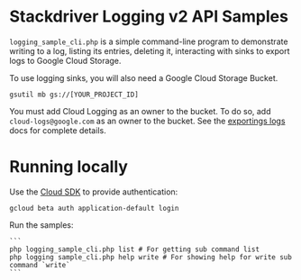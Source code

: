 # Stackdriver Logging v2 API Samples

`logging_sample_cli.php` is a simple command-line program to demonstrate writing
to a log, listing its entries, deleting it, interacting with sinks to export
logs to Google Cloud Storage.

To use logging sinks, you will also need a Google Cloud Storage Bucket.

    gsutil mb gs://[YOUR_PROJECT_ID]

You must add Cloud Logging as an owner to the bucket. To do so, add
`cloud-logs@google.com` as an owner to the bucket. See the
[exportings logs](https://cloud.google.com/logging/docs/export/configure_export#configuring_log_sinks)
docs for complete details. 

# Running locally

Use the [Cloud SDK](https://cloud.google.com/sdk) to provide authentication:

    gcloud beta auth application-default login

Run the samples:

    ```
    php logging_sample_cli.php list # For getting sub command list
    php logging sample_cli.php help write # For showing help for write sub command `write`
    ```
